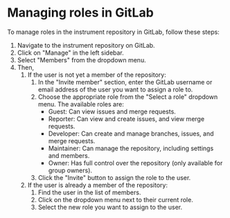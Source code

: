 # Managing roles in GitLab

To manage roles in the instrument repository in GitLab, follow these steps:

1. Navigate to the instrument repository on GitLab.
2. Click on "Manage" in the left sidebar.
3. Select "Members" from the dropdown menu.
4. Then,
    1. If the user is not yet a member of the repository:
        1. In the "Invite member" section, enter the GitLab username or email address of the user you want to assign a role to.
        2. Choose the appropriate role from the "Select a role" dropdown menu. The available roles are:
            - Guest: Can view issues and merge requests.
            - Reporter: Can view and create issues, and view merge requests.
            - Developer: Can create and manage branches, issues, and merge requests.
            - Maintainer: Can manage the repository, including settings and members.
            - Owner: Has full control over the repository (only available for group owners).
        3. Click the "Invite" button to assign the role to the user.
    2. If the user is already a member of the repository:
        1. Find the user in the list of members.
        2. Click on the dropdown menu next to their current role.
        3. Select the new role you want to assign to the user.
